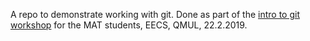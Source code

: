 A repo to demonstrate working with git.
Done as part of the [intro to git workshop](http://blog.tomgurion.me/intro-to-git-workshop.html) for the MAT students, EECS, QMUL, 22.2.2019.
